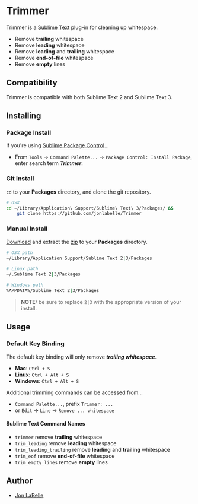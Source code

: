 Trimmer
=======

Trimmer is a [Sublime Text](http://www.sublimetext.com) plug-in for cleaning up whitespace.

- Remove **trailing** whitespace
- Remove **leading** whitespace
- Remove **leading** and **trailing** whitespace
- Remove **end-of-file** whitespace
- Remove **empty** lines

  
Compatibility
-------------

Trimmer is compatible with both Sublime Text 2 and Sublime Text 3.


Installing
----------

### Package Install

If you're using [Sublime Package Control](http://wbond.net/sublime_packages/package_control)...

- From `Tools` -> `Command Palette...` -> `Package Control: Install Package`, enter search term ***Trimmer***.

### Git Install

`cd` to your **Packages** directory, and clone the git repository.

```sh
# OSX
cd ~/Library/Application\ Support/Sublime\ Text\ 3/Packages/ &&
    git clone https://github.com/jonlabelle/Trimmer
```

### Manual Install

[Download](https://github.com/jonlabelle/Trimmer/zipball/master) and extract the [zip](https://github.com/jonlabelle/Trimmer/zipball/master) to your **Packages** directory.

```sh
# OSX path
~/Library/Application Support/Sublime Text 2|3/Packages

# Linux path
~/.Sublime Text 2|3/Packages

# Windows path
%APPDATA%/Sublime Text 2|3/Packages
```

> **NOTE:** be sure to replace `2|3` with the appropriate version of your install.


Usage
-----

### Default Key Binding

The default key binding will only remove ***trailing whitespace***.

- **Mac**: `Ctrl + S`
- **Linux**: `Ctrl + Alt + S`
- **Windows**: `Ctrl + Alt + S`

Additional trimming commands can be accessed from...

- `Command Palette...`, prefix `Trimmer: ...`
- or `Edit` -> `Line` -> `Remove ... whitespace`

#### Sublime Text Command Names

- `trimmer` remove **trailing** whitespace
- `trim_leading` remove **leading** whitespace
- `trim_leading_trailing` remove **leading** and **trailing** whitespace
- `trim_eof` remove **end-of-file** whitespace
- `trim_empty_lines` remove **empty** lines


Author
------

- [Jon LaBelle](http://jonlabelle.com/)
